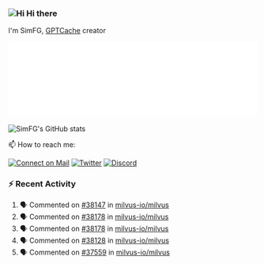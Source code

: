 ### <img src='https://qpluspicture.oss-cn-beijing.aliyuncs.com/6LjjQA/Hi.gif' alt='Hi' width="24"/> Hi there

I'm SimFG, [GPTCache](https://github.com/zilliztech/GPTCache) creator

![Metrics 👋](/metrics.plugin.followup.user.svg)

![SimFG's GitHub stats](https://github-readme-stats.vercel.app/api?username=SimFG&show_icons=true&theme=radical&count_private=true)

📫 How to reach me:

[![Connect on Mail](https://img.shields.io/badge/Ask%20me-anything-1abc9c.svg)](mailto:1142838399@qq.com)
[![Twitter](https://img.shields.io/twitter/follow/FogSim?style=social)](https://twitter.com/FogSim)
[![Discord](https://img.shields.io/discord/1092648432495251507?label=Discord&logo=discord)](https://discord.gg/Q8C6WEjSWV)

### :zap: Recent Activity

<!--START_SECTION:activity-->
1. 🗣 Commented on [#38147](https://github.com/milvus-io/milvus/issues/38147) in [milvus-io/milvus](https://github.com/milvus-io/milvus)
2. 🗣 Commented on [#38178](https://github.com/milvus-io/milvus/issues/38178) in [milvus-io/milvus](https://github.com/milvus-io/milvus)
3. 🗣 Commented on [#38178](https://github.com/milvus-io/milvus/issues/38178) in [milvus-io/milvus](https://github.com/milvus-io/milvus)
4. 🗣 Commented on [#38128](https://github.com/milvus-io/milvus/issues/38128) in [milvus-io/milvus](https://github.com/milvus-io/milvus)
5. 🗣 Commented on [#37559](https://github.com/milvus-io/milvus/issues/37559) in [milvus-io/milvus](https://github.com/milvus-io/milvus)
<!--END_SECTION:activity-->

